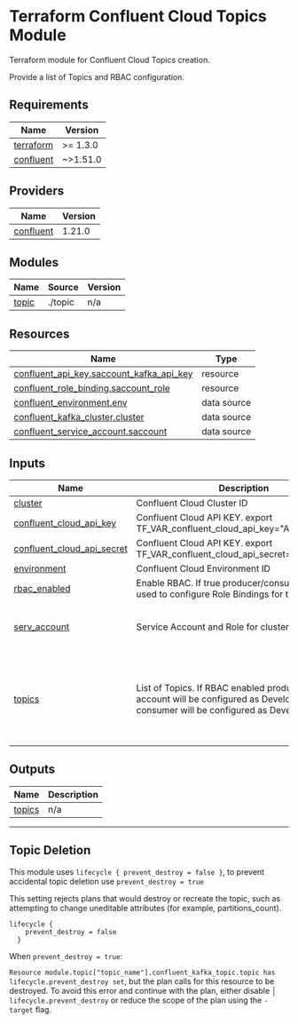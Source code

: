 # Terraform Confluent Cloud Topics Module

Terraform module for Confluent Cloud Topics creation.

Provide a list of Topics and RBAC configuration.

<!-- BEGIN_TF_DOCS -->
## Requirements

| Name | Version |
|------|---------|
| <a name="requirement_terraform"></a> [terraform](#requirement\_terraform) | >= 1.3.0 |
| <a name="requirement_confluent"></a> [confluent](#requirement\_confluent) | ~>1.51.0 |

## Providers

| Name | Version |
|------|---------|
| <a name="provider_confluent"></a> [confluent](#provider\_confluent) | 1.21.0 |

## Modules

| Name | Source | Version |
|------|--------|---------|
| <a name="module_topic"></a> [topic](#module\_topic) | ./topic | n/a |

## Resources

| Name | Type |
|------|------|
| [confluent_api_key.saccount_kafka_api_key](https://registry.terraform.io/providers/confluentinc/confluent/latest/docs/resources/api_key) | resource |
| [confluent_role_binding.saccount_role](https://registry.terraform.io/providers/confluentinc/confluent/latest/docs/resources/role_binding) | resource |
| [confluent_environment.env](https://registry.terraform.io/providers/confluentinc/confluent/latest/docs/data-sources/environment) | data source |
| [confluent_kafka_cluster.cluster](https://registry.terraform.io/providers/confluentinc/confluent/latest/docs/data-sources/kafka_cluster) | data source |
| [confluent_service_account.saccount](https://registry.terraform.io/providers/confluentinc/confluent/latest/docs/data-sources/service_account) | data source |

## Inputs

| Name | Description | Type | Default | Required |
|------|-------------|------|---------|:--------:|
| <a name="input_cluster"></a> [cluster](#input\_cluster) | Confluent Cloud Cluster ID | `string` | n/a | yes |
| <a name="input_confluent_cloud_api_key"></a> [confluent\_cloud\_api\_key](#input\_confluent\_cloud\_api\_key) | Confluent Cloud API KEY. export TF\_VAR\_confluent\_cloud\_api\_key="API\_KEY" | `string` | n/a | yes |
| <a name="input_confluent_cloud_api_secret"></a> [confluent\_cloud\_api\_secret](#input\_confluent\_cloud\_api\_secret) | Confluent Cloud API KEY. export TF\_VAR\_confluent\_cloud\_api\_secret="API\_SECRET" | `string` | n/a | yes |
| <a name="input_environment"></a> [environment](#input\_environment) | Confluent Cloud Environment ID | `string` | n/a | yes |
| <a name="input_rbac_enabled"></a> [rbac\_enabled](#input\_rbac\_enabled) | Enable RBAC. If true producer/consumer will be used to configure Role Bindings for the Topic | `bool` | `false` | no |
| <a name="input_serv_account"></a> [serv\_account](#input\_serv\_account) | Service Account and Role for cluster management. | <pre>object({<br>      name = string<br>      role = string<br>    })</pre> | n/a | yes |
| <a name="input_topics"></a> [topics](#input\_topics) | List of Topics. If RBAC enabled producer service account will be configured as DeveloperWrite and consumer will be configured as DeveloperRead. | <pre>list(object({<br>    name = string<br>    partitions = number<br>    config =  map(string)<br>    consumer = optional(string)<br>    producer = optional(string)<br>  }))</pre> | n/a | yes |

## Outputs

| Name | Description |
|------|-------------|
| <a name="output_topics"></a> [topics](#output\_topics) | n/a |
<!-- END_TF_DOCS -->

---

## Topic Deletion

This module uses `lifecycle { prevent_destroy = false }`, to prevent accidental topic deletion use `prevent_destroy = true`

This setting rejects plans that would destroy or recreate the topic, such as attempting to change uneditable attributes (for example, partitions_count).
  
```hcl
lifecycle {
    prevent_destroy = false
  }
```

When `prevent_destroy = true`: 

`Resource module.topic["topic_name"].confluent_kafka_topic.topic has lifecycle.prevent_destroy set`, but the plan calls for this resource to be destroyed. To avoid this error and continue with the plan, either disable
│ `lifecycle.prevent_destroy` or reduce the scope of the plan using the `-target` flag.
